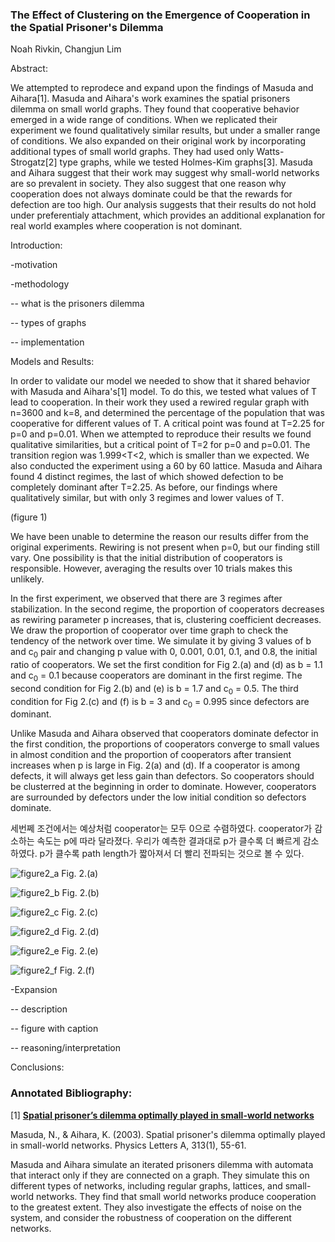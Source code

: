 ### The Effect of Clustering on the Emergence of Cooperation in the Spatial Prisoner's Dilemma

Noah Rivkin, Changjun Lim

Abstract:

We attempted to reprodece and expand upon the findings of Masuda and Aihara[1]. Masuda and Aihara's work examines the spatial prisoners dilemma on small world graphs. They found that cooperative behavior emerged in a wide range of conditions. When we replicated their experiment we found qualitatively similar results, but under a smaller range of conditions. We also expanded on their original work by incorporating additional types of small world graphs. They had used only Watts-Strogatz[2] type graphs, while we tested Holmes-Kim graphs[3]. Masuda and Aihara suggest that their work may suggest why small-world networks are so prevalent in society. They also suggest that one reason why cooperation does not always dominate could be that the rewards for defection are too high. Our analysis suggests that their results do not hold under preferentialy attachment, which provides an additional explanation for real world examples where cooperation is not dominant.


Introduction:



-motivation



-methodology

-- what is the prisoners dilemma

-- types of graphs

-- implementation

Models and Results:

In order to validate our model we needed to show that it shared behavior with Masuda and Aihara's[1] model. To do this, we tested what values of T lead to cooperation. In their work they used a rewired regular graph with n=3600 and k=8, and determined the percentage of the population that was cooperative for different values of T. A critical point was found at T=2.25 for p=0 and p=0.01. When we attempted to reproduce their results we found qualitative similarities, but a critical point of T=2 for p=0 and p=0.01. The transition region was 1.999<T<2, which is smaller than we expected. We also conducted the experiment using a 60 by 60 lattice. Masuda and Aihara found 4 distinct regimes, the last of which showed defection to be completely dominant after T=2.25. As before, our findings where qualitatively similar, but with only 3 regimes and lower values of T. 

(figure 1)

We have been unable to determine the reason our results differ from the original experiments. Rewiring is not present when p=0, but our finding still vary. One possibility is that the initial distribution of cooperators is responsible. However, averaging the results over 10 trials makes this unlikely.


 
 In the first experiment, we observed that there are 3 regimes after stabilization. In the second regime, the proportion of cooperators decreases as rewiring parameter p increases, that is, clustering coefficient decreases. We draw the proportion of cooperator over time graph to check the tendency of the network over time. We simulate it by giving 3 values of b and c<sub>0</sub> pair and changing p value with 0, 0.001, 0.01, 0.1, and 0.8, the initial ratio of cooperators. We set the first condition for Fig 2.(a) and (d) as b = 1.1 and c<sub>0</sub> = 0.1 because cooperators are dominant in the first regime. The second condition for Fig 2.(b) and (e) is b = 1.7 and c<sub>0</sub> = 0.5. The third condition for Fig 2.(c) and (f) is b = 3 and c<sub>0</sub> = 0.995 since defectors are dominant.
 
 Unlike Masuda and Aihara observed that cooperators dominate defector in the first condition, the proportions of cooperators converge to small values in almost condition and the proportion of cooperators after transient increases when p is large in Fig. 2(a) and (d). If a cooperator is among defects, it will always get less gain than defectors. So cooperators should be clusterred at the beginning in order to dominate. However, cooperators are surrounded by defectors under the low initial condition so defectors dominate.
 


세번쩨 조건에서는 예상처럼 cooperator는 모두 0으로 수렴하였다. cooperator가 감소하는 속도는 p에 따라 달라졌다. 우리가 예측한 결과대로 p가 클수록 더 빠르게 감소하였다. p가 클수록 path length가 짧아져서 더 빨리 전파되는 것으로 볼 수 있다.

![figure2_a](images/fig2_a.png)
Fig. 2.(a)

![figure2_b](images/fig2_b.png)
Fig. 2.(b)

![figure2_c](images/fig2_c.png)
Fig. 2.(c)

![figure2_d](images/fig2_d.png)
Fig. 2.(d)

![figure2_e](images/fig2_e.png)
Fig. 2.(e)

![figure2_f](images/fig2_f.png)
Fig. 2.(f)



-Expansion

-- description

-- figure with caption

-- reasoning/interpretation

Conclusions:


### Annotated Bibliography:

[1] [**Spatial prisoner’s dilemma optimally played in small-world networks**](http://www.sciencedirect.com/science/article/pii/S0375960103006935#bBIB002)

Masuda, N., & Aihara, K. (2003). Spatial prisoner's dilemma optimally played in small-world networks. Physics Letters A, 313(1), 55-61.

Masuda and Aihara simulate an iterated prisoners dilemma with automata that interact only if they are connected on a graph. They simulate this on different types of networks, including regular graphs, lattices, and small-world networks. They find that small world networks produce cooperation to the greatest extent. They also investigate the effects of noise on the system, and consider the robustness of cooperation on the different networks.